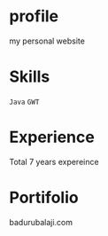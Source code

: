 # profile
my personal website

# Skills
`Java`
`GWT`

# Experience
Total 7 years expereince

# Portifolio
badurubalaji.com
